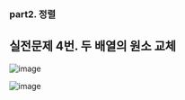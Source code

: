 ### part2. 정렬
## 실전문제 4번. 두 배열의 원소 교체

![image](https://s3.us-west-2.amazonaws.com/secure.notion-static.com/7a8a969e-acf7-4dd5-b7c2-929b987fbde5/Untitled.png?X-Amz-Algorithm=AWS4-HMAC-SHA256&X-Amz-Content-Sha256=UNSIGNED-PAYLOAD&X-Amz-Credential=AKIAT73L2G45EIPT3X45%2F20230120%2Fus-west-2%2Fs3%2Faws4_request&X-Amz-Date=20230120T164345Z&X-Amz-Expires=86400&X-Amz-Signature=d325ee76c3ae8a69543adf842059153fec3c7bcef44029fc74a54ef2f9e25a28&X-Amz-SignedHeaders=host&response-content-disposition=filename%3D%22Untitled.png%22&x-id=GetObject)

![image](https://s3.us-west-2.amazonaws.com/secure.notion-static.com/66e48b33-0d55-4ba0-ab64-9e9fdb333727/Untitled.png?X-Amz-Algorithm=AWS4-HMAC-SHA256&X-Amz-Content-Sha256=UNSIGNED-PAYLOAD&X-Amz-Credential=AKIAT73L2G45EIPT3X45%2F20230120%2Fus-west-2%2Fs3%2Faws4_request&X-Amz-Date=20230120T164434Z&X-Amz-Expires=86400&X-Amz-Signature=96bae562f957a3f676d3bb0c0d3b43da60c97a2ebf85a0896f76b87c2eeded91&X-Amz-SignedHeaders=host&response-content-disposition=filename%3D%22Untitled.png%22&x-id=GetObject)